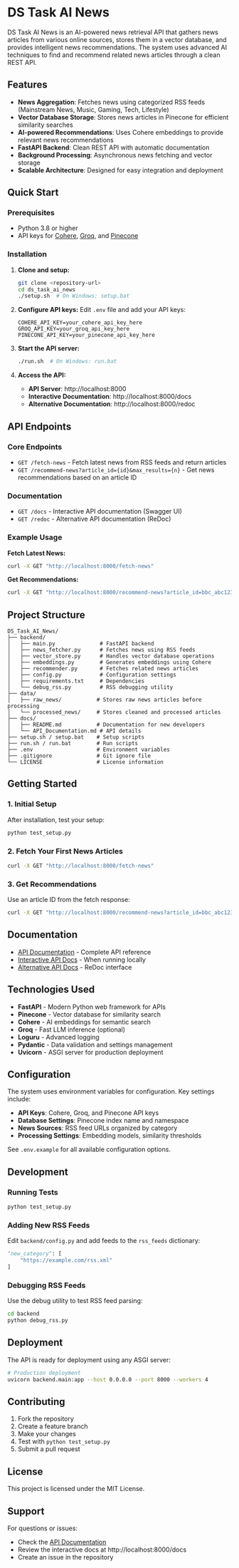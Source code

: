 # DS Task AI News

DS Task AI News is an AI-powered news retrieval API that gathers news articles from various online sources, stores them in a vector database, and provides intelligent news recommendations. The system uses advanced AI techniques to find and recommend related news articles through a clean REST API.

## Features

- **News Aggregation**: Fetches news using categorized RSS feeds (Mainstream News, Music, Gaming, Tech, Lifestyle)
- **Vector Database Storage**: Stores news articles in Pinecone for efficient similarity searches
- **AI-powered Recommendations**: Uses Cohere embeddings to provide relevant news recommendations
- **FastAPI Backend**: Clean REST API with automatic documentation
- **Background Processing**: Asynchronous news fetching and vector storage
- **Scalable Architecture**: Designed for easy integration and deployment

## Quick Start

### Prerequisites

- Python 3.8 or higher
- API keys for [Cohere](https://dashboard.cohere.ai/), [Groq](https://console.groq.com/), and [Pinecone](https://app.pinecone.io/)

### Installation

1. **Clone and setup:**

   ```bash
   git clone <repository-url>
   cd ds_task_ai_news
   ./setup.sh  # On Windows: setup.bat
   ```

2. **Configure API keys:**
   Edit `.env` file and add your API keys:

   ```env
   COHERE_API_KEY=your_cohere_api_key_here
   GROQ_API_KEY=your_groq_api_key_here
   PINECONE_API_KEY=your_pinecone_api_key_here
   ```

3. **Start the API server:**

   ```bash
   ./run.sh  # On Windows: run.bat
   ```

4. **Access the API:**
   - **API Server**: http://localhost:8000
   - **Interactive Documentation**: http://localhost:8000/docs
   - **Alternative Documentation**: http://localhost:8000/redoc

## API Endpoints

### Core Endpoints

- `GET /fetch-news` - Fetch latest news from RSS feeds and return articles
- `GET /recommend-news?article_id={id}&max_results={n}` - Get news recommendations based on an article ID

### Documentation

- `GET /docs` - Interactive API documentation (Swagger UI)
- `GET /redoc` - Alternative API documentation (ReDoc)

### Example Usage

**Fetch Latest News:**
```bash
curl -X GET "http://localhost:8000/fetch-news"
```

**Get Recommendations:**
```bash
curl -X GET "http://localhost:8000/recommend-news?article_id=bbc_abc123&max_results=5"
```

## Project Structure

```
DS_Task_AI_News/
├── backend/
│   ├── main.py              # FastAPI backend
│   ├── news_fetcher.py      # Fetches news using RSS feeds
│   ├── vector_store.py      # Handles vector database operations
│   ├── embeddings.py        # Generates embeddings using Cohere
│   ├── recommender.py       # Fetches related news articles
│   ├── config.py            # Configuration settings
│   ├── requirements.txt     # Dependencies
│   └── debug_rss.py         # RSS debugging utility
├── data/
│   ├── raw_news/           # Stores raw news articles before processing
│   └── processed_news/     # Stores cleaned and processed articles
├── docs/
│   ├── README.md           # Documentation for new developers
│   └── API_Documentation.md # API details
├── setup.sh / setup.bat    # Setup scripts
├── run.sh / run.bat        # Run scripts
├── .env                    # Environment variables
├── .gitignore              # Git ignore file
└── LICENSE                 # License information
```

## Getting Started

### 1. Initial Setup
After installation, test your setup:
```bash
python test_setup.py
```

### 2. Fetch Your First News Articles
```bash
curl -X GET "http://localhost:8000/fetch-news"
```

### 3. Get Recommendations
Use an article ID from the fetch response:
```bash
curl -X GET "http://localhost:8000/recommend-news?article_id=bbc_abc123&max_results=5"
```

## Documentation

- [API Documentation](docs/API_Documentation.md) - Complete API reference
- [Interactive API Docs](http://localhost:8000/docs) - When running locally
- [Alternative API Docs](http://localhost:8000/redoc) - ReDoc interface

## Technologies Used

- **FastAPI** - Modern Python web framework for APIs
- **Pinecone** - Vector database for similarity search
- **Cohere** - AI embeddings for semantic search
- **Groq** - Fast LLM inference (optional)
- **Loguru** - Advanced logging
- **Pydantic** - Data validation and settings management
- **Uvicorn** - ASGI server for production deployment

## Configuration

The system uses environment variables for configuration. Key settings include:

- **API Keys**: Cohere, Groq, and Pinecone API keys
- **Database Settings**: Pinecone index name and namespace
- **News Sources**: RSS feed URLs organized by category
- **Processing Settings**: Embedding models, similarity thresholds

See `.env.example` for all available configuration options.

## Development

### Running Tests
```bash
python test_setup.py
```

### Adding New RSS Feeds
Edit `backend/config.py` and add feeds to the `rss_feeds` dictionary:
```python
"new_category": [
    "https://example.com/rss.xml"
]
```

### Debugging RSS Feeds
Use the debug utility to test RSS feed parsing:
```bash
cd backend
python debug_rss.py
```

## Deployment

The API is ready for deployment using any ASGI server:

```bash
# Production deployment
uvicorn backend.main:app --host 0.0.0.0 --port 8000 --workers 4
```

## Contributing

1. Fork the repository
2. Create a feature branch
3. Make your changes
4. Test with `python test_setup.py`
5. Submit a pull request

## License

This project is licensed under the MIT License.

## Support

For questions or issues:
- Check the [API Documentation](docs/API_Documentation.md)
- Review the interactive docs at http://localhost:8000/docs
- Create an issue in the repository
